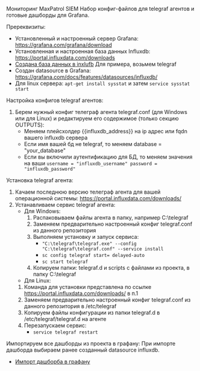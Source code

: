 Мониторинг MaxPatrol SIEM
Набор конфиг-файлов для telegraf агентов и готовые дашборды для Grafana.

Пререквизиты:
*  Установленный и настроенный сервер Grafana: https://grafana.com/grafana/download
*  Установленная и настроенная база данных Influxdb: https://portal.influxdata.com/downloads
*  [Создана база данных в inxlufb](https://docs.influxdata.com/influxdb/v1.7/introduction/getting-started/) Для примера, возьмем telegraf
*  Создан datasource в Grafana: https://grafana.com/docs/features/datasources/influxdb/
*  Для linux сервера: `apt-get install sysstat` и затем `service sysstat start`

Настройка конфигов telegraf агентов:
1.  Берем нужный конфиг телеграф агента telegraf.conf (для Windows или для Linux) и редактируем его содержимое (только секцию OUTPUTS):
    *  Меняем плейсхолдер {{influxdb_address}} на ip адрес или fqdn вашего influxdb сервера
    *  Если имя вашей бд не telegraf, то меняем database = "your_database"
    *  Если вы включили аутентификацию для БД, то меняем значения на ваши  `username = "influxdb_username" password = "influxdb_password"`


Установка telegraf агента:
1.  Качаем последнюю версию телеграф агента для вашей операционной системы: https://portal.influxdata.com/downloads/
2.  Устанавливаем сервис telegraf агента:
    *  Для Windows:
       1.   Распаковываем файлы агента в папку, например C:\telegraf
       2.   Заменяем предварительно настроенный конфиг telegraf.conf из данного репозитория
       3.   Выполняем установку и запуск сервиса:
            *  `"C:\telegraf\telegraf.exe" --config "C:\telegraf\telegraf.conf" --service install`
            *  `sc config telegraf start= delayed-auto`
            *  `sc start telegraf`
       4.   Копируем папки: telegraf.d и scripts с файлами из проекта, в папку C:\telegraf
    *   Для Linux:
       1.   Команда для установки представлена по ссылке https://portal.influxdata.com/downloads/ в п.1
       2.   Заменяем предварительно настроенный конфиг telegraf.conf из данного репозитория в /etc/telegraf
       3.   Копируем файлы конфигурации из папки telegraf.d в /etc/telegraf/telegraf.d на агенте
       3.   Перезапускаем сервис:
            *  `service telegraf restart`

Импортируем все дашборды из проекта в графану:
При импорте дашборда выбираем ранее созданный datasource influxdb.
* [Импорт дашборба в графану](https://grafana.com/docs/reference/export_import/#importing-a-dashboard)
